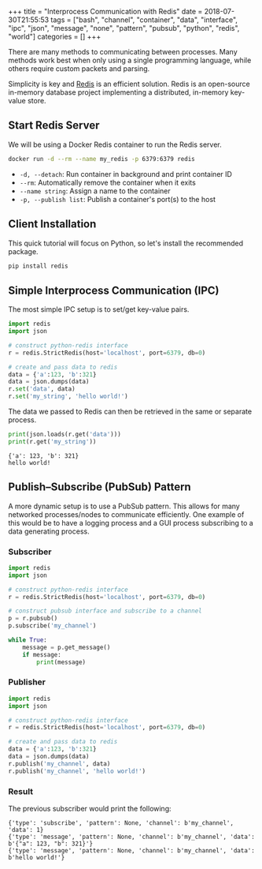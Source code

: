 +++
title = "Interprocess Communication with Redis"
date = 2018-07-30T21:55:53
tags = ["bash", "channel", "container", "data", "interface", "ipc", "json", "message", "none", "pattern", "pubsub", "python", "redis", "world"]
categories = []
+++

There are many methods to communicating between processes.
Many methods work best when only using a single programming language, while others require custom packets and parsing.

Simplicity is key and [Redis](https://redis.io/) is an efficient solution.
Redis is an open-source in-memory database project implementing a distributed, in-memory key-value store.

<!--more-->

## Start Redis Server
We will be using a Docker Redis container to run the Redis server.

```bash
docker run -d --rm --name my_redis -p 6379:6379 redis
```

- `-d, --detach`: Run container in background and print container ID
- `--rm`: Automatically remove the container when it exits
- `--name string`: Assign a name to the container
- `-p, --publish list`: Publish a container's port(s) to the host

## Client Installation
This quick tutorial will focus on Python, so let's install the recommended package.

```bash
pip install redis
```

## Simple Interprocess Communication (IPC)
The most simple IPC setup is to set/get key-value pairs.

```python
import redis
import json

# construct python-redis interface
r = redis.StrictRedis(host='localhost', port=6379, db=0)

# create and pass data to redis
data = {'a':123, 'b':321}
data = json.dumps(data)
r.set('data', data)
r.set('my_string', 'hello world!')
```

The data we passed to Redis can then be retrieved in the same or separate process.

```python
print(json.loads(r.get('data')))
print(r.get('my_string'))
```

```
{'a': 123, 'b': 321}
hello world!
```

## Publish–Subscribe (PubSub) Pattern
A more dynamic setup is to use a PubSub pattern.
This allows for many networked processes/nodes to communicate efficiently.
One example of this would be to have a logging process and a GUI process subscribing to a data generating process.

### Subscriber
```python
import redis
import json

# construct python-redis interface
r = redis.StrictRedis(host='localhost', port=6379, db=0)

# construct pubsub interface and subscribe to a channel
p = r.pubsub()
p.subscribe('my_channel')

while True:
    message = p.get_message()
    if message:
        print(message)
```

### Publisher
```python
import redis
import json

# construct python-redis interface
r = redis.StrictRedis(host='localhost', port=6379, db=0)

# create and pass data to redis
data = {'a':123, 'b':321}
data = json.dumps(data)
r.publish('my_channel', data)
r.publish('my_channel', 'hello world!')
```

### Result
The previous subscriber would print the following:

```
{'type': 'subscribe', 'pattern': None, 'channel': b'my_channel', 'data': 1}
{'type': 'message', 'pattern': None, 'channel': b'my_channel', 'data': b'{"a": 123, "b": 321}'}
{'type': 'message', 'pattern': None, 'channel': b'my_channel', 'data': b'hello world!'}
```
